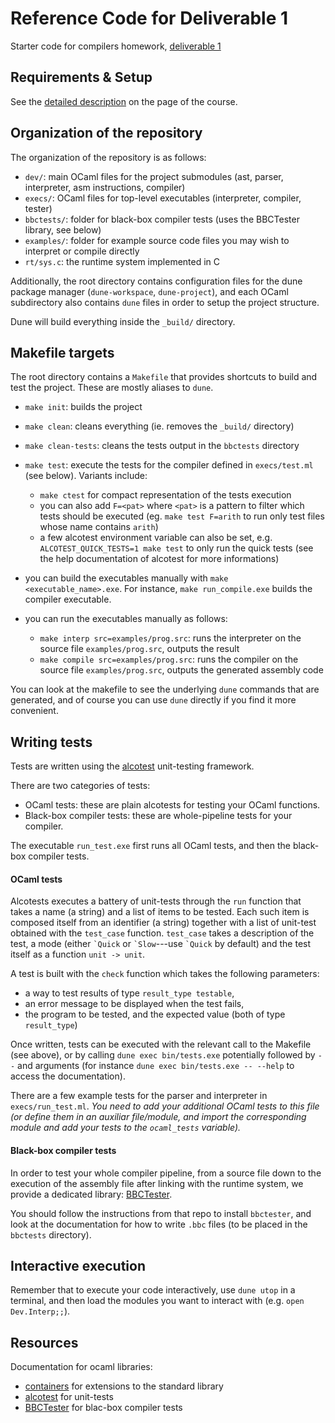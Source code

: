 # Reference Code for Deliverable 1

Starter code for compilers homework, [deliverable 1](https://users.dcc.uchile.cl/~etanter/CC5116/hw_1_enunciado.html)

## Requirements & Setup

See the [detailed description](https://users.dcc.uchile.cl/~etanter/CC5116-2020/#(part._materials)) on the page of the course.

## Organization of the repository

The organization of the repository is as follows:

- `dev/`: main OCaml files for the project submodules (ast, parser, interpreter, asm instructions, compiler)
- `execs/`: OCaml files for top-level executables (interpreter, compiler, tester)
- `bbctests/`: folder for black-box compiler tests (uses the BBCTester library, see below)
- `examples/`: folder for example source code files you may wish to interpret or compile directly
- `rt/sys.c`: the runtime system implemented in C

Additionally, the root directory contains configuration files for the dune package manager (`dune-workspace`, `dune-project`), and each OCaml subdirectory also contains `dune` files in order to setup the project structure.

Dune will build everything inside the `_build/` directory.

## Makefile targets

The root directory contains a `Makefile` that provides shortcuts to build and test the project. These are mostly aliases to `dune`.

- `make init`: builds the project
  
- `make clean`: cleans everything (ie. removes the `_build/` directory)
  
- `make clean-tests`: cleans the tests output in the `bbctests` directory 

- `make test`: execute the tests for the compiler defined in `execs/test.ml` (see below).
  Variants include: 
  * `make ctest` for compact representation of the tests execution
  * you can also add `F=<pat>` where `<pat>` is a pattern to filter which tests should be executed (eg. `make test F=arith` to run only test files whose name contains `arith`)
  * a few alcotest environment variable can also be set, e.g. `ALCOTEST_QUICK_TESTS=1 make test` to only run the quick tests (see the help documentation of alcotest for more informations)

- you can build the executables manually with `make <executable_name>.exe`. For instance, `make run_compile.exe` builds the compiler executable.

- you can run the executables manually as follows:
  * `make interp src=examples/prog.src`: runs the interpreter on the source file `examples/prog.src`, outputs the result
  * `make compile src=examples/prog.src`: runs the compiler on the source file `examples/prog.src`, outputs the generated assembly code

You can look at the makefile to see the underlying `dune` commands that are generated, and of course you can use `dune` directly if you find it more convenient.

## Writing tests

Tests are written using the [alcotest](https://github.com/mirage/alcotest) unit-testing framework. 

There are two categories of tests:
- OCaml tests: these are plain alcotests for testing your OCaml functions. 
- Black-box compiler tests: these are whole-pipeline tests for your compiler.

The executable `run_test.exe` first runs all OCaml tests, and then the black-box compiler tests.

#### OCaml tests

Alcotests executes a battery of unit-tests through the `run` function that takes a name (a string) and a list of items to be tested. 
Each such item is composed itself from an identifier (a string) together with a list of unit-test obtained with the `test_case` function.
`test_case` takes a description of the test, a mode (either ``` `Quick ``` or ``` `Slow ```---use ``` `Quick ``` by default) and the test itself as a function `unit -> unit`.

A test is built with the `check` function which takes the following parameters:
- a way to test results of type `result_type testable`,
- an error message to be displayed when the test fails,
- the program to be tested, and the expected value (both of type `result_type`)

Once written, tests can be executed with the relevant call to the Makefile (see above), or by calling
 `dune exec bin/tests.exe` potentially followed by `--` and arguments (for instance `dune exec bin/tests.exe -- --help` to access the documentation).

There are a few example tests for the parser and interpreter in `execs/run_test.ml`. *You need to add your additional OCaml tests to this file (or define them in an auxiliar file/module, and import the corresponding module and add your tests to the `ocaml_tests` variable).*


#### Black-box compiler tests

In order to test your whole compiler pipeline, from a source file down to the execution of the assembly file after linking with the runtime system, we provide a dedicated library: [BBCTester](https://github.com/pleiad/BBCTester).

You should follow the instructions from that repo to install `bbctester`, and look at the documentation for how to write `.bbc` files (to be placed in the `bbctests` directory).

## Interactive execution

Remember that to execute your code interactively, use `dune utop` in a terminal, and then load the modules you want to interact with (e.g. `open Dev.Interp;;`).

## Resources

Documentation for ocaml libraries:
- [containers](http://c-cube.github.io/ocaml-containers/last/) for extensions to the standard library
- [alcotest](https://mirage.github.io/alcotest/alcotest/index.html) for unit-tests
- [BBCTester](https://github.com/pleiad/BBCTester) for blac-box compiler tests

